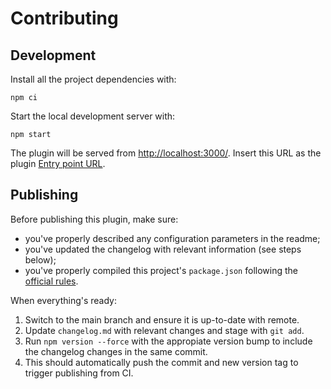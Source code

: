 # Contributing

## Development

Install all the project dependencies with:

```
npm ci
```

Start the local development server with:

```
npm start
```

The plugin will be served from [http://localhost:3000/](http://localhost:3000/). Insert this URL as the plugin [Entry point URL](https://www.datocms.com/docs/plugins/creating-a-new-plugin/).

## Publishing

Before publishing this plugin, make sure:
* you've properly described any configuration parameters in the readme;
* you've updated the changelog with relevant information (see steps below);
* you've properly compiled this project's `package.json` following the [official rules](https://www.datocms.com/docs/plugin-sdk/publishing-to-marketplace).

When everything's ready:
1. Switch to the main branch and ensure it is up-to-date with remote.
1. Update `changelog.md` with relevant changes and stage with `git add`.
1. Run `npm version --force` with the appropiate version bump to include the changelog changes in the same commit.
1. This should automatically push the commit and new version tag to trigger publishing from CI.
